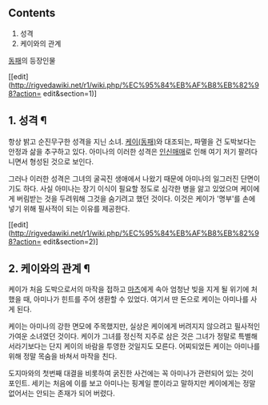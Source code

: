 ## Contents

    

1. 성격 
2. 케이와의 관계 

[동패](%EB%8F%99%ED%8C%A8.md)의 등장인물

[[edit](http://rigvedawiki.net/r1/wiki.php/%EC%95%84%EB%AF%B8%EB%82%98?action=
edit&section=1)]

## 1. 성격 ¶

  

항상 밝고 순진무구한 성격을 지닌 소녀.
[케이(동패)](%EC%BC%80%EC%9D%B4%28%EB%8F%99%ED%8C%A8%29.md)와 대조되는, 파멸을 건 도박보다는
안정과 삶을 추구하고 있다. 아미나의 이러한 성격은
[인신매매](%EC%9D%B8%EC%8B%A0%EB%A7%A4%EB%A7%A4.md)로 인해 여기 저기 팔려다니면서 형성된 것으로
보인다.  
  
그러나 이러한 성격은 그녀의 굴곡진 생애에서 나왔기 때문에 아미나의 일그러진 단면이기도 하다. 사실 아미나는 장기 이식이 필요할 정도로
심각한 병을 앓고 있었으며 케이에게 버림받는 것을 두려워해 그것을 숨기려고 했던 것이다. 이것은 케이가 '명부'를 손에 넣기 위해 필사적이
되는 이유를 제공한다.  

[[edit](http://rigvedawiki.net/r1/wiki.php/%EC%95%84%EB%AF%B8%EB%82%98?action=
edit&section=2)]

## 2. 케이와의 관계 ¶

  

케이가 처음 도박으로서의 마작을 접하고 [마츠](%EB%A7%88%EC%B8%A0.md)에게 속아 엄청난 빚을 지게 될 위기에 처했을
때, 아미나가 힌트를 주어 생환할 수 있었다. 여기서 딴 돈으로 케이는 아미나를 사게 된다.  
  
케이는 아미나의 강한 면모에 주목했지만, 실상은 케이에게 버려지지 않으려고 필사적인 가여운 소녀였던 것이다. 케이가 그녀를 정신적 지주로
삼은 것은 그녀가 정말로 특별해서라기보다는 단지 케이의 바람을 투영한 것일지도 모른다. 어찌되었든 케이는 아미나를 위해 정말 목숨을 바쳐서
마작을 친다.  
  
도지마와의 첫번째 대결을 비롯하여 굵진한 사건에는 꼭 아미나가 관련되어 있는 것이 포인트. 세키는 처음에 이를 보고 아미나는 핑계일 뿐이라고
말하지만 케이에게는 정말 없어서는 안되는 존재가 되어 버렸다.

